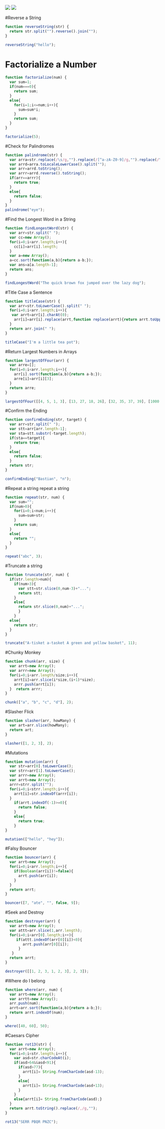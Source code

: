 ![](https://github.com/Sagitarioo/Personal/images/logo01.jpg) ![](https://thomas-ko.github.io/freecodecamp-redesign/assets/img/logo-navbar.png)

#Reverse a String
```javascript
function reverseString(str) {
  return str.split("").reverse().join("");
}

reverseString("hello");
```
# Factorialize a Number
```javascript
function factorialize(num) {
  var sum=1;
  if(num===0){
    return sum;
  }
  else{
    for(i=1;i<=num;i++){
      sum=sum*i;
    }
    return sum;
  }
}

factorialize(5);
```
#Check for Palindromes
```javascript
function palindrome(str) {
  var arra=str.replace(/\s/g,"").replace(/[^a-zA-Z0-9]/g,"").replace(/\W/g,"");
  var arrd=arra.toLocaleLowerCase().split("");
  var arr=arrd.toString();
  var arrr=arrd.reverse().toString();
  if(arr==arrr){
    return true;
  }
  else{
    return false;
  }
}
palindrome("eye");
```
#Find the Longest Word in a String
```javascript
function findLongestWord(str) {
  var arr=str.split(" ");
  var cc=new Array();
  for(i=0;i<arr.length;i++){
    cc[i]=arr[i].length;
  }
  var a=new Array(); 
  a=cc.sort(function(a,b){return a-b;});
  var ans=a[a.length-1]; 
  return ans;
}

findLongestWord("The quick brown fox jumped over the lazy dog");
```
#Title Case a Sentence
```javascript
function titleCase(str) {
  var arr=str.toLowerCase().split(" ");
  for(i=0;i<arr.length;i++){
   var arrt=arr[i].charAt(0);
    arr[i]=arr[i].replace(arrt,function replace(arrt){return arrt.toUpperCase();});
  }
  return arr.join(" ");
}

titleCase("I'm a little tea pot");
```
#Return Largest Numbers in Arrays
```javascript
function largestOfFour(arr) {
  var arre=[];  
  for(i=0;i<arr.length;i++){
    arr[i].sort(function(a,b){return a-b;});
    arre[i]=arr[i][3];  
  }
  return arre;
}

largestOfFour([[4, 5, 1, 3], [13, 27, 18, 26], [32, 35, 37, 39], [1000, 1001, 857, 1]]);
```
#Confirm the Ending
```javascript
function confirmEnding(str, target) {
  var arr=str.split(" ");
  var stt=arr[arr.length-1];
  var sta=stt.substr(-target.length);
  if(sta==target){ 
    return true;
  }
  else{
    return false;
  }
  return str;
}

confirmEnding("Bastian", "n");
```
#Repeat a string repeat a string
```javascript
function repeat(str, num) {
  var sum="";
  if(num>0){
    for(i=0;i<num;i++){
      sum=sum+str;
    }
    return sum;
  }
  else{
    return "";
  }
}

repeat("abc", 3);
```
#Truncate a string
```javascript
function truncate(str, num) {
  if(str.length>num){
    if(num>3){
      var stt=str.slice(0,num-3)+"...";
      return stt;
    }
    else{
      return str.slice(0,num)+"...";
      } 
    }
  else{
    return str;
  }
}

truncate("A-tisket a-tasket A green and yellow basket", 11);
```
#Chunky Monkey
```javascript
function chunk(arr, size) {
  var arrt=new Array();
  var arrr=new Array();
  for(i=0;i<arr.length/size;i++){
    arrt[i]=arr.slice(i*size,(i+1)*size);
    arrr.push(arrt[i]);
  }  return arrr;
}

chunk(["a", "b", "c", "d"], 2);
```
#Slasher Flick
```javascript
function slasher(arr, howMany) {
  var art=arr.slice(howMany);
  return art;
}

slasher([1, 2, 3], 2);
```
#Mutations
```javascript
function mutation(arr) {
  var str=arr[0].toLowerCase();
  var strr=arr[1].toLowerCase();
  var arrr=new Array();
  var arrt=new Array();
  arrr=strr.split(""); 
  for(i=0;i<strr.length;i++){
    arrt[i]=str.indexOf(arrr[i]);
  }
    if(arrt.indexOf(-1)>=0){
      return false;
    }
    else{
      return true;
    }
}

mutation(["hello", "hey"]);
```
#Falsy Bouncer
```javascript
function bouncer(arr) {
  var arrt=new Array();
  for(i=0;i<arr.length;i++){
    if(Boolean(arr[i])!=false){
      arrt.push(arr[i]);
    }
  }
  return arrt;
}

bouncer([7, "ate", "", false, 9]);
```
#Seek and Destroy
```javascript
function destroyer(arr) {
  var arrt=new Array();
  var attt=arr.slice(1,arr.length);
  for(i=0;i<arr[0].length;i++){
     if(attt.indexOf(arr[0][i])<0){
        arrt.push(arr[0][i]);
      }
   }
  return arrt;
}

destroyer([[1, 2, 3, 1, 2, 3], 2, 3]);
```
#Where do I belong
```javascript
function where(arr, num) {
  var arrt=new Array();
  var arrtt=new Array();
  arr.push(num);
  arrt=arr.sort(function(a,b){return a-b;});
  return arrt.indexOf(num);
}

where([40, 60], 50);
```
#Caesars Cipher
```javascript
function rot13(str) { 
  var arrt=new Array();
  for(i=0;i<str.length;i++){
    var asd=str.charCodeAt(i);
    if(asd>64&&asd<91){
      if(asd>77){
        arrt[i]= String.fromCharCode(asd-13);
      }
      else{
        arrt[i]= String.fromCharCode(asd+13);
      }
    }
    else{arrt[i]= String.fromCharCode(asd);}
  }
  return arrt.toString().replace(/,/g,"");
}

rot13("SERR PBQR PNZC");
```
